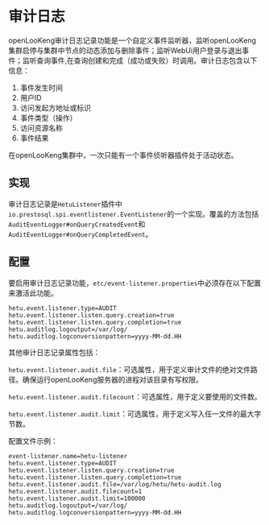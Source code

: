 # 审计日志

openLooKeng审计日志记录功能是一个自定义事件监听器，监听openLooKeng集群启停与集群中节点的动态添加与删除事件；监听WebUi用户登录与退出事件；监听查询事件,在查询创建和完成（成功或失败）时调用。审计日志包含以下信息：

1. 事件发生时间
2. 用户ID
3. 访问发起方地址或标识
4. 事件类型（操作）
5. 访问资源名称
6. 事件结果

在openLooKeng集群中，一次只能有一个事件侦听器插件处于活动状态。

## 实现

审计日志记录是`HetuListener`插件中`io.prestosql.spi.eventlistener.EventListener`的一个实现。覆盖的方法包括`AuditEventLogger#onQueryCreatedEvent`和`AuditEventLogger#onQueryCompletedEvent`。

## 配置

要启用审计日志记录功能，`etc/event-listener.properties`中必须存在以下配置来激活此功能。

```
hetu.event.listener.type=AUDIT
hetu.event.listener.listen.query.creation=true
hetu.event.listener.listen.query.completion=true
hetu.auditlog.logoutput=/var/log/
hetu.auditlog.logconversionpattern=yyyy-MM-dd.HH
```

其他审计日志记录属性包括：

`hetu.event.listener.audit.file`：可选属性，用于定义审计文件的绝对文件路径。确保运行openLooKeng服务器的进程对该目录有写权限。

`hetu.event.listener.audit.filecount`：可选属性，用于定义要使用的文件数。

`hetu.event.listener.audit.limit`：可选属性，用于定义写入任一文件的最大字节数。

配置文件示例：

```properties
event-listener.name=hetu-listener
hetu.event.listener.type=AUDIT
hetu.event.listener.listen.query.creation=true
hetu.event.listener.listen.query.completion=true
hetu.event.listener.audit.file=/var/log/hetu/hetu-audit.log
hetu.event.listener.audit.filecount=1
hetu.event.listener.audit.limit=100000
hetu.auditlog.logoutput=/var/log/
hetu.auditlog.logconversionpattern=yyyy-MM-dd.HH
```